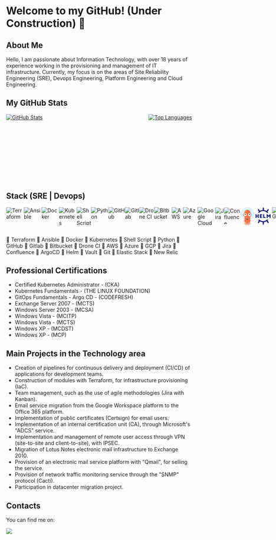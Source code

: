<!--
**Tiago-TSG/tiago-tsg** is a ✨ _special_ ✨ repository because its `README.md` (this file) appears on your GitHub profile.

Here are some ideas to get you started:

- 🔭 I’m currently working on ...
- 🌱 I’m currently learning ...
- 👯 I’m looking to collaborate on ...
- 🤔 I’m looking for help with ...
- 💬 Ask me about ...
- 📫 How to reach me: ...
- 😄 Pronouns: ...
- ⚡ Fun fact: ...
-->

# Welcome to my GitHub! (Under Construction) 🚧

## About Me
    
Hello, I am passionate about Information Technology, with over 18 years of experience working in the provisioning and management of IT infrastructure. Currently, my focus is on the areas of Site Reliability Engineering (SRE), Devops Engineering, Platform Engineering and Cloud Engineering.

## My GitHub Stats

<div style="display: flex; justify-content: space-between; align-items: center; flex-wrap: nowrap;">
  <a href="https://github.com/Tiago-TSG" style="margin-right: 20px;">
    <img src="https://github-readme-stats.vercel.app/api?username=tiago-tsg&show_icons=true&theme=radical" alt="GitHub Stats" height="180em" style="display: block;" />
  </a>
  <a href="https://github.com/Tiago-TSG">
    <img src="https://github-readme-stats.vercel.app/api/top-langs/?username=tiago-tsg&layout=compact&theme=radical" alt="Top Languages" height="180em" style="display: block;" />
  </a>
</div>

## Stack (SRE | Devops)

<div style="display: flex; flex-direction: row; align-items: center; justify-content: space-around;">

  <img src="https://img.icons8.com/color/48/000000/terraform.png" alt="Terraform" style="width: 48px; height: 48px;" />
  <img src="https://img.icons8.com/color/48/000000/ansible.png" alt="Ansible" style="width: 48px; height: 48px;" />
  <img src="https://img.icons8.com/color/48/000000/docker.png" alt="Docker" style="width: 48px; height: 48px;" />
  <img src="https://img.icons8.com/color/48/000000/kubernetes.png" alt="Kubernetes" style="width: 48px; height: 48px;" />
  <img src="https://img.icons8.com/color/48/000000/console.png" alt="Shell Script" style="width: 48px; height: 48px;" />
  <img src="https://img.icons8.com/color/48/000000/python.png" alt="Python" style="width: 48px; height: 48px;" />
  <img src="https://img.icons8.com/color/48/000000/github.png" alt="GitHub" style="width: 48px; height: 48px;" />
  <img src="https://img.icons8.com/color/48/000000/gitlab.png" alt="Gitlab" style="width: 48px; height: 48px;" />
  <img src="https://img.icons8.com/color/48/000000/drone.png" alt="Drone CI" style="width: 48px; height: 48px;" />
  <img src="https://img.icons8.com/color/48/000000/bitbucket.png" alt="Bitbucket"style="width: 48px; height: 48px;" />
  <img src="https://img.icons8.com/color/48/000000/amazon-web-services.png" alt="AWS" style="width: 48px; height: 48px;" />
  <img src="https://img.icons8.com/color/48/000000/azure-1.png" alt="Azure" style="width: 48px; height: 48px;" />
  <img src="https://img.icons8.com/color/48/000000/google-cloud.png" alt="Google Cloud" style="width: 48px; height: 48px;" />
  <img src="https://img.icons8.com/color/48/000000/jira.png" alt="Jira" style="width: 45px; height: 45px;" />
  <img src="https://img.icons8.com/color/48/000000/confluence.png" alt="Confluence" style="width: 45px; height: 45px;" />
  <img src="https://raw.githubusercontent.com/cncf/artwork/master/projects/argo/icon/color/argo-icon-color.png" alt="Argo CD" style="width: 48px; height: 48px;" />
  <img src="https://raw.githubusercontent.com/cncf/artwork/master/projects/helm/icon/color/helm-icon-color.svg" alt="Helm" style="width: 48px; height: 48px;" />
  <img src="https://img.icons8.com/color/48/000000/git.png" alt="Git" style="width: 48px; height: 48px;" />
  <img src="https://raw.githubusercontent.com/hashicorp/vault/main/ui/public/vault-logo.svg" alt="Vault" style="width: 40px; height: 40px;" />
  <img src="https://www.vectorlogo.zone/logos/elastic/elastic-icon.svg" alt="Elastic Stack" style="width: 43px; height: 43px;" />
  <img src="https://www.vectorlogo.zone/logos/newrelic/newrelic-icon.svg" alt="New Relic" style="width: 43px; height: 43px;" />
 
</div>

<br/>

🔹 Terraform
🔹 Ansible
🔹 Docker
🔹 Kubernetes
🔹 Shell Script
🔹 Python
🔹 GitHub
🔹 Gitlab
🔹 Bitbucket 
🔹 Drone CI
🔹 AWS
🔹 Azure
🔹 GCP
🔹 Jira
🔹 Confluence
🔹 ArgoCD 
🔹 Helm
🔹 Vault
🔹 Git
🔹 Elastic Stack
🔹 New Relic


<!--

## Projects
- [Projeto 1](https://github.com/seu-usuario/projeto1): Descrição do projeto.
- [Projeto 2](https://github.com/seu-usuario/projeto2): Descrição do projeto.
- [Projeto 3](https://github.com/seu-usuario/projeto3): Descrição do projeto.

-->

## Professional Certifications

- Certified Kubernetes Administrator - (CKA)
- Kubernetes Fundamentals - (THE LINUX FOUNDATION)
- GitOps Fundamentals - Argo CD - (CODEFRESH)
- Exchange Server 2007 - (MCTS)
- Windows Server 2003 - (MCSA)
- Windows Vista - (MCITP)
- Windows Vista - (MCTS)
- Windows XP - (MCDST)
- Windows XP - (MCP)

## Main Projects in the Technology area

- Creation of pipelines for continuous delivery and deployment (CI/CD) of applications for development teams.
- Construction of modules with Terraform, for infrastructure provisioning (IaC).
- Team management, such as the use of agile methodologies (Jira with Kanban).
- Email service migration from the Google Workspace platform to the Office 365 platform.
- Implementation of public certificates (Certsign) for email users.
- Implementation of an internal certification unit (CA), through Microsoft's "ADCS" service.
- Implementation and management of remote user access through VPN (site-to-site and client-to-site), with IPSEC.
- Migration of Lotus Notes electronic mail infrastructure to Exchange 2010.
- Provision of an electronic mail service platform with "Qmail", for selling the service.
- Provision of network traffic monitoring service through the "SNMP" protocol (Cacti).
- Participation in datacenter migration project.

## Contacts
  You can find me on:

  <div>
    <a href="https://www.linkedin.com/in/tiagotsg/"><img src="https://img.shields.io/badge/LinkedIn-0077B5?style=for-the-badge&logo=linkedin&logoColor=white")><a/>
  </div>
